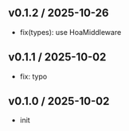 ## v0.1.2 / 2025-10-26

- fix(types): use HoaMiddleware

## v0.1.1 / 2025-10-02

- fix: typo

## v0.1.0 / 2025-10-02

- init
